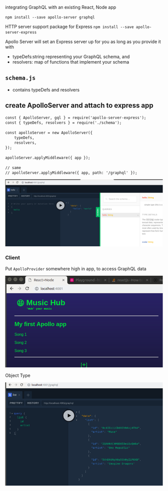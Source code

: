 integrating GraphQL with an existing React, Node app

`npm install --save apollo-server graphql`

HTTP server support package for Express
`npm install --save apollo-server-express`


Apollo Server will set an Express server up for you as long as you provide it with 
  - typeDefs:string representing your GraphQL schema, and 
  - resolvers:  map of functions that implement your schema


## `schema.js`
- contains typeDefs and resolvers


## create ApolloServer and attach to express app

```
const { ApolloServer, gql } = require('apollo-server-express');
const { typeDefs, resolvers } = require('./schema');

const apolloServer = new ApolloServer({
    typeDefs,
    resolvers,
});

apolloServer.applyMiddleware({ app });

// same
// apolloServer.applyMiddleware({ app, path: '/graphql' });
```

![](screens/2019-01-06-12-39-00.png)



### Client

Put `ApolloProvider` somewhere high in app, to access GraphQL data

![](screens/2019-01-08-22-27-26.png)



Object Type

![](screens/2019-01-08-22-36-59.png)